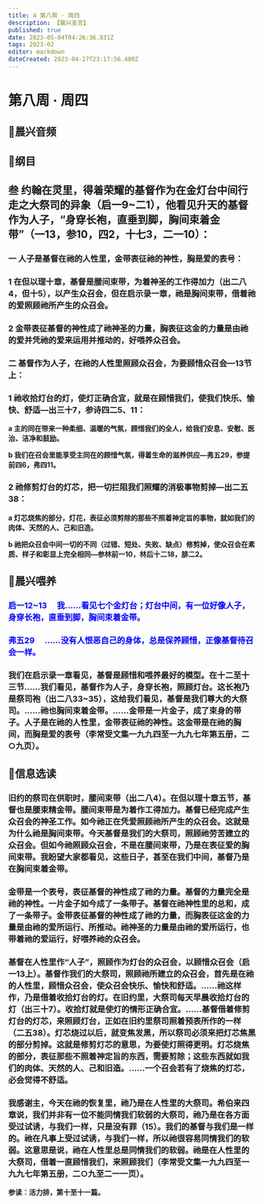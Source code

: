 ```yaml
---
title: 4 第八周 · 周四
description: 【晨兴圣言】
published: true
date: 2023-05-04T04:26:36.831Z
tags: 2023-02
editor: markdown
dateCreated: 2023-04-27T23:17:56.480Z
---
```


# 第八周 **·** 周四

## 🎵晨兴音频

<!-- Google tag (gtag.js) -->
<script async src="https://www.googletagmanager.com/gtag/js?id=G-1P8709Z16T"></script>
<script>
  window.dataLayer = window.dataLayer || [];
  function gtag(){dataLayer.push(arguments);}
  gtag('js', new Date());

  gtag('config', 'G-1P8709Z16T');
</script>
## 📙纲目

## **叁	约翰在灵里，得着荣耀的基督作为在金灯台中间行走之大祭司的异象（启一9~二1），他看见升天的基督作为人子，“身穿长袍，直垂到脚，胸间束着金带”（一13，参10，四2，十七3，二一10）：**

### 一	人子是基督在祂的人性里，金带表征祂的神性，胸是爱的表号：

### 1	在但以理十章，基督是腰间束带，为着神圣的工作得加力（出二八4，但十5），以产生众召会，但在启示录一章，祂是胸间束带，借着祂的爱照顾祂所产生的众召会。

### 2	金带表征基督的神性成了祂神圣的力量，胸表征这金的力量是由祂的爱并凭祂的爱来运用并推动的，好喂养众召会。

### 二	基督作为人子，在祂的人性里照顾众召会，为要顾惜众召会—13节上：

### 1	祂收拾灯台的灯，使灯正确合宜，就是在顾惜我们，使我们快乐、愉快、舒适—出三十7，参诗四二5、11：

**a	主的同在带来一种柔细、温暖的气氛，顾惜我们的全人，给我们安息、安慰、医治、洁净和鼓励。**

**b	我们在召会里能享受主同在的顾惜气氛，得着生命的滋养供应—弗五29，参提前四6，弗四11。**

### 2	祂修剪灯台的灯芯，把一切拦阻我们照耀的消极事物剪掉—出二五38：

**a	灯芯烧焦的部分，灯花，表征必须剪除的那些不照着神定旨的事物，就如我们的肉体、天然的人、己和旧造。**

**b	祂把众召会中间一切的不同（过错、短处、失败、缺点）修剪掉，使众召会在素质、样子和彰显上完全相同—参林前一10，林后十二18，腓二2。**

## 📙晨兴喂养

### <font color=blue> **启一12~13&emsp; 我……看见七个金灯台；灯台中间，有一位好像人子，身穿长袍，直垂到脚，胸间束着金带。**</font>

### <font color=blue> **弗五29&emsp; ……没有人恨恶自己的身体，总是保养顾惜，正像基督待召会一样。**</font>

### 我们在启示录一章看见，基督是顾惜和喂养最好的模型。在十二至十三节……我们看见，基督作为人子，身穿长袍，照顾灯台。这长袍乃是祭司袍（出二八33~35），这给我们看见，基督是我们尊大的大祭司。……祂也胸间束着金带。……金带是一片金子，成了束身的带子。人子是在祂的人性里，金带表征祂的神性。这金带是在祂的胸间，而胸是爱的表号（李常受文集一九九四至一九九七年第五册，二○九页）。

## 📙信息选读

### 旧约的祭司在供职时，腰间束带（出二八4）。在但以理十章五节，基督也是腰束精金带。腰间束带是为着作工得加力。基督已经完成产生众召会的神圣工作。如今祂正在凭爱照顾祂所产生的众召会。这就是为什么祂是胸间束带。今天基督是我们的大祭司，照顾祂劳苦建立的众召会。但如今祂照顾众召会，不是在腰间束带，乃是在表征爱的胸间束带。我盼望大家都看见，这些日子，甚至在我们中间，基督乃是在胸间束着金带。

### 金带是一个表号，表征基督的神性成了祂的力量。基督的力量完全是祂的神性。一片金子如今成了一条带子。基督在祂神性里的总和，成了一条带子。金带表征基督的神性成了祂的力量，而胸表征这金的力量是由祂的爱所运行、所推动。祂神圣的力量是由祂的爱所运行，也带着祂的爱运行，好喂养祂的众召会。

### 基督在人性里作“人子”，照顾作为灯台的众召会，以顾惜众召会（启一13上）。基督作我们的大祭司，照顾祂所建立的众召会，首先是在祂的人性里，顾惜众召会，使众召会快乐、愉快和舒适。……祂这样作，乃是借着收拾灯台的灯。在旧约里，大祭司每天早晨收拾灯台的灯（出三十7）。收拾灯就是使灯的情形正确合宜。……基督借着修剪灯台的灯芯，来照顾灯台，正如在旧约里祭司照着预表所作的一样（二五38）。灯芯烧过以后，就变焦发黑，所以祭司必须来把灯芯焦黑的部分剪掉。这就是修剪灯芯的意思，为要使灯照得更明。灯芯烧焦的部分，表征那些不照着神定旨的东西，需要剪除；这些东西就如我们的肉体、天然的人、己和旧造。……一个召会若有了烧焦的灯芯，必会觉得不舒适。

### 我感谢主，今天在祂的恢复里，祂乃是在人性里的大祭司。希伯来四章说，我们并非有一位不能同情我们软弱的大祭司，祂乃是在各方面受过试诱，与我们一样，只是没有罪（15）。我们的基督与我们是一样的。祂在凡事上受过试诱，与我们一样，所以祂很容易同情我们的软弱。这意思是说，祂在人性里总是同情我们的软弱。祂是在人性里的大祭司，借着一直顾惜我们，来照顾我们（李常受文集一九九四至一九九七年第五册，二○九至二一一页）。

**参读：活力排，第十至十一篇。**